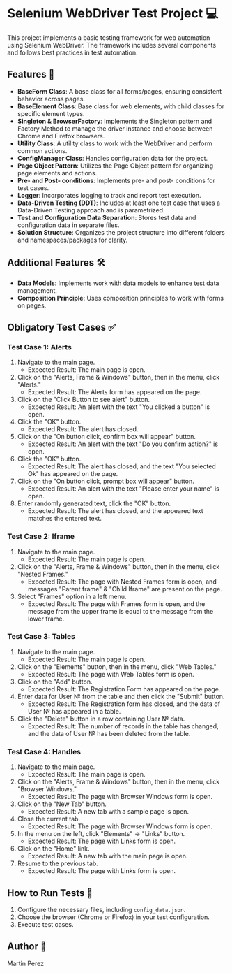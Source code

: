 # Selenium WebDriver Test Project 💻

This project implements a basic testing framework for web automation using Selenium WebDriver. The framework includes several components and follows best practices in test automation.

## Features 🔧

- **BaseForm Class**: A base class for all forms/pages, ensuring consistent behavior across pages.
- **BaseElement Class**: Base class for web elements, with child classes for specific element types.
- **Singleton & BrowserFactory**: Implements the Singleton pattern and Factory Method to manage the driver instance and choose between Chrome and Firefox browsers.
- **Utility Class**: A utility class to work with the WebDriver and perform common actions.
- **ConfigManager Class**: Handles configuration data for the project.
- **Page Object Pattern**: Utilizes the Page Object pattern for organizing page elements and actions.
- **Pre- and Post- conditions**: Implements pre- and post- conditions for test cases.
- **Logger**: Incorporates logging to track and report test execution.
- **Data-Driven Testing (DDT)**: Includes at least one test case that uses a Data-Driven Testing approach and is parametrized.
- **Test and Configuration Data Separation**: Stores test data and configuration data in separate files.
- **Solution Structure**: Organizes the project structure into different folders and namespaces/packages for clarity.

## Additional Features 🛠️

- **Data Models**: Implements work with data models to enhance test data management.
- **Composition Principle**: Uses composition principles to work with forms on pages.

## Obligatory Test Cases ✅

### Test Case 1: Alerts

1. Navigate to the main page.
    - Expected Result: The main page is open.
2. Click on the "Alerts, Frame & Windows" button, then in the menu, click "Alerts."
    - Expected Result: The Alerts form has appeared on the page.
3. Click on the "Click Button to see alert" button.
    - Expected Result: An alert with the text "You clicked a button" is open.
4. Click the "OK" button.
    - Expected Result: The alert has closed.
5. Click on the "On button click, confirm box will appear" button.
    - Expected Result: An alert with the text "Do you confirm action?" is open.
6. Click the "OK" button.
    - Expected Result: The alert has closed, and the text "You selected Ok" has appeared on the page.
7. Click on the "On button click, prompt box will appear" button.
    - Expected Result: An alert with the text "Please enter your name" is open.
8. Enter randomly generated text, click the "OK" button.
    - Expected Result: The alert has closed, and the appeared text matches the entered text.

### Test Case 2: Iframe

1. Navigate to the main page.
    - Expected Result: The main page is open.
2. Click on the "Alerts, Frame & Windows" button, then in the menu, click "Nested Frames."
    - Expected Result: The page with Nested Frames form is open, and messages "Parent frame" & "Child Iframe" are present on the page.
3. Select "Frames" option in a left menu.
    - Expected Result: The page with Frames form is open, and the message from the upper frame is equal to the message from the lower frame.

### Test Case 3: Tables

1. Navigate to the main page.
    - Expected Result: The main page is open.
2. Click on the "Elements" button, then in the menu, click "Web Tables."
    - Expected Result: The page with Web Tables form is open.
3. Click on the "Add" button.
    - Expected Result: The Registration Form has appeared on the page.
4. Enter data for User № from the table and then click the "Submit" button.
    - Expected Result: The Registration form has closed, and the data of User № has appeared in a table.
5. Click the "Delete" button in a row containing User № data.
    - Expected Result: The number of records in the table has changed, and the data of User № has been deleted from the table.

### Test Case 4: Handles

1. Navigate to the main page.
    - Expected Result: The main page is open.
2. Click on the "Alerts, Frame & Windows" button, then in the menu, click "Browser Windows."
    - Expected Result: The page with Browser Windows form is open.
3. Click on the "New Tab" button.
    - Expected Result: A new tab with a sample page is open.
4. Close the current tab.
    - Expected Result: The page with Browser Windows form is open.
5. In the menu on the left, click "Elements" -> "Links" button.
    - Expected Result: The page with Links form is open.
6. Click on the "Home" link.
    - Expected Result: A new tab with the main page is open.
7. Resume to the previous tab.
    - Expected Result: The page with Links form is open.

## How to Run Tests 🚀

1. Configure the necessary files, including `config_data.json`.
2. Choose the browser (Chrome or Firefox) in your test configuration.
3. Execute test cases.

## Author 👤

Martin Perez
